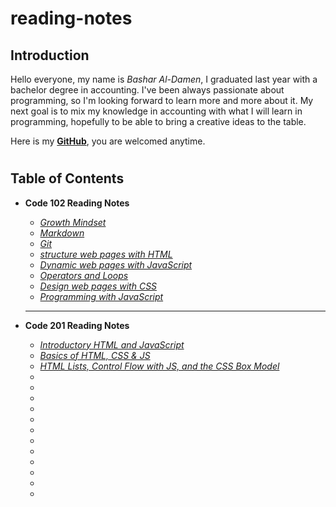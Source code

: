# reading-notes
 
## Introduction ## 
Hello everyone,
my name is _Bashar Al-Damen_, I graduated last year with a bachelor degree in accounting.
I've been always passionate about programming, so I'm looking forward to learn more and more about it.
My next goal is to mix my knowledge in accounting with what I will learn in programming, hopefully to be able to bring a creative ideas to the table.

Here is my **[GitHub](https://github.com/BasharDamen)**, you are welcomed anytime.  
#

## Table of Contents ##

* **Code 102 Reading Notes**
  - [*Growth Mindset*](https://bashardamen.github.io/reading-notes/lab01)
  - [*Markdown*](https://bashardamen.github.io/reading-notes/read02)
  - [*Git*](https://bashardamen.github.io/reading-notes/read002)
  - [*structure web pages with HTML*](https://bashardamen.github.io/reading-notes/read03)
  - [*Dynamic web pages with JavaScript*](https://bashardamen.github.io/reading-notes/read04)
  - [*Operators and Loops*](https://bashardamen.github.io/reading-notes/read05)
  - [*Design web pages with CSS*](https://bashardamen.github.io/reading-notes/read06)
  - [*Programming with JavaScript*](https://bashardamen.github.io/reading-notes/read07)  

  <hr />  
  

* **Code 201 Reading Notes**
  - [*Introductory HTML and JavaScript*](https://bashardamen.github.io/reading-notes/class-01)
  - [*Basics of HTML, CSS & JS*](https://bashardamen.github.io/reading-notes/class-02)
  - [*HTML Lists, Control Flow with JS, and the CSS Box Model*](https://bashardamen.github.io/reading-notes/class-03)
  -
  -
  -
  -
  -
  -
  -
  -
  -
  -
  -
  -
